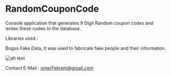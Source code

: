 # RandomCouponCode

Console application that generates 9 Digit Random coupon codes and writes these codes to the database.

Libraries used :

  Bogus Fake Data, It was used to fabricate fake people and their information.


![alt text](https://i.hizliresim.com/m5t7i9u.png)


Contact E-Mail : omerFekrem@gmail.com
